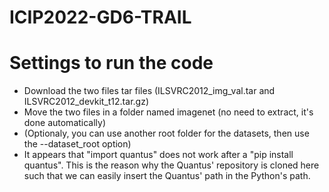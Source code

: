 # ICIP2022-GD6-TRAIL

# Settings to run the code

* Download the two files tar files (ILSVRC2012_img_val.tar and ILSVRC2012_devkit_t12.tar.gz)
* Move the two files in a folder named imagenet (no need to extract, it's done automatically)
* (Optionaly, you can use another root folder for the datasets, then use the --dataset_root option)
* It appears that "import quantus" does not work after a "pip install quantus". This is the reason why the Quantus' repository is cloned here such that we can easily insert the Quantus' path in the Python's path.
